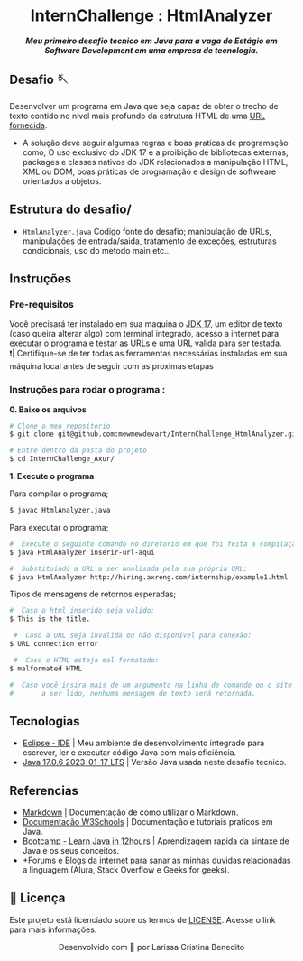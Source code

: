 <h1 align="center">
 InternChallenge : HtmlAnalyzer
</h1>

<p align="center">
	<b><i>Meu primeiro desafio tecnico em Java para a vaga de Estágio em Software Development em uma empresa de tecnologia. </i></b><br>
</p>

## Desafio 🪡
Desenvolver um programa em Java que seja capaz de obter o trecho de texto contido no nivel mais profundo da estrutura HTML  de uma [URL fornecida](http://hiring.axreng.com/internship/example1.html). <br>
- A solução deve seguir algumas regras e boas praticas de programação como; O uso exclusivo do JDK 17 e a proibição de bibliotecas externas, packages e classes nativos do JDK relacionados a manipulação HTML, XML ou DOM, boas práticas de programação e design de softweare orientados a objetos.

## Estrutura do desafio/
* ```HtmlAnalyzer.java```  Codigo fonte do desafio; manipulação de URLs, manipulações de entrada/saida, tratamento de exceções, estruturas condicionais, uso do metodo main etc...

## Instruções
### Pre-requisitos
Você precisará ter instalado em sua maquina o [JDK 17](https://www.oracle.com/java/technologies/javase/jdk17-archive-downloads.html), um editor de texto (caso queira alterar algo) com terminal integrado, acesso a internet para executar o programa e testar as URLs e uma URL valida para ser testada. <br>
❗️| Certifique-se de ter todas as ferramentas necessárias instaladas em sua máquina local antes de seguir com as proximas etapas<br>

### Instruções para rodar o programa :

**0. Baixe os arquivos**

```bash
# Clone o meu repositorio
$ git clone git@github.com:mewmewdevart/InternChallenge_HtmlAnalyzer.git

# Entre dentro da pasta do projeto
$ cd InternChallenge_Axur/
```

**1. Execute o programa**

Para compilar o programa;
 ```bash
 $ javac HtmlAnalyzer.java
 ```
Para executar o programa;
 ```bash
 #  Execute o seguinte comando no diretorio em que foi feita a compilação:
 $ java HtmlAnalyzer inserir-url-aqui
 
 #  Substituindo a URL a ser analisada pela sua própria URL:
 $ java HtmlAnalyzer http://hiring.axreng.com/internship/example1.html
  ```

Tipos de mensagens de retornos esperadas;
 ```bash
 #  Caso o html inserido seja valido:
$ This is the title.
 
  #  Caso a URL seja invalida ou não disponivel para conexão:
 $ URL connection error
 
  #  Caso o HTML esteja mal formatado:
 $ malformated HTML
 
#  Caso você insira mais de um argumento na linha de comando ou o site não tenha texto 
# 		a ser lido, nenhuma mensagem de texto será retornada.
  ```
  
## Tecnologias
- [Eclipse - IDE](https://www.eclipse.org/downloads/) | Meu ambiente de desenvolvimento integrado para escrever, ler e executar código Java com mais eficiência.
- [Java 17.0.6 2023-01-17 LTS](https://www.oracle.com/br/java/) | Versão Java usada neste desafio tecnico.

## Referencias
- [Markdown](https://www.markdownguide.org/basic-syntax/) | Documentação de como utilizar o Markdown.
- [Documentação W3Schools](https://www.w3schools.com/) | Documentação e tutoriais praticos em Java.
- [Bootcamp - Learn Java in 12hours](https://youtu.be/xk4_1vDrzzo) | Aprendizagem rapida da sintaxe de Java e os seus conceitos.
- +Forums e Blogs da internet para sanar as minhas duvidas relacionadas a linguagem (Alura, Stack Overflow e Geeks for geeks).


## 📜  Licença
Este projeto está licenciado sobre os termos de [LICENSE](https://github.com/mewmewdevart/InternChallenge_HtmlAnalyzer/blob/main/LICENSE). Acesse o link para mais informações.<br> 

<p align="center"> Desenvolvido com 💜 por Larissa Cristina Benedito </p>
